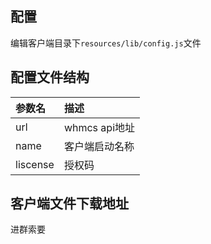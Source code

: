 ## 配置  
编辑客户端目录下`resources/lib/config.js`文件  
## 配置文件结构
|参数名|描述|
|:-|:-|
|url|whmcs api地址|
|name|客户端启动名称|
|liscense|授权码|
## 客户端文件下载地址
进群索要  
